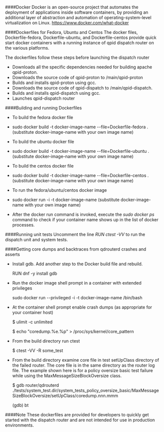 <!---
Licensed to the Apache Software Foundation (ASF) under one
or more contributor license agreements.  See the NOTICE file
distributed with this work for additional information
regarding copyright ownership.  The ASF licenses this file
to you under the Apache License, Version 2.0 (the
"License"); you may not use this file except in compliance
with the License.  You may obtain a copy of the License at

  http://www.apache.org/licenses/LICENSE-2.0

Unless required by applicable law or agreed to in writing,
software distributed under the License is distributed on an
"AS IS" BASIS, WITHOUT WARRANTIES OR CONDITIONS OF ANY
KIND, either express or implied.  See the License for the
specific language governing permissions and limitations
under the License
-->

####Docker 
Docker is an open-source project that automates the deployment of applications inside software
containers, by providing an additional layer of abstraction and automation of operating-system-level
virtualization on Linux.
<https://www.docker.com/what-docker>

####Dockerfiles for Fedora, Ubuntu and Centos
The docker files, Dockerfile-fedora, Dockerfile-ubuntu, and Dockerfile-centos provide quick start
docker containers with a running instance of qpid dispatch router on the various platforms.

The dockerfiles follow these steps before launching the dispatch router

* Downloads all the specific dependencies needed for building apache qpid-proton.
* Downloads the source code of qpid-proton to /main/qpid-proton
* Builds and installs qpid-proton using gcc. 
* Downloads the source code of qpid-dispatch to /main/qpid-dispatch.
* Builds and installs qpid-dispatch using gcc.  
* Launches qpid-dispatch router

####Building and running Dockerfiles
* To build the fedora docker file
 * sudo docker build -t docker-image-name --file=Dockerfile-fedora  .  (substitute docker-image-name with your own image name)
* To build the ubuntu docker file
 * sudo docker build -t docker-image-name --file=Dockerfile-ubuntu  .  (substitute docker-image-name with your own image name)
* To build the centos docker file
 * sudo docker build -t docker-image-name --file=Dockerfile-centos  .  (substitute docker-image-name with your own image name)

* To run the fedora/ubuntu/centos docker image
 * sudo docker run -i -t docker-image-name (substitute docker-image-name with your own image name)
* After the docker run command is invoked, execute the *sudo docker ps* command to check if your container name shows up in the list of docker processes.

####Running unit tests
Uncomment the line *RUN ctest -VV*  to run the dispatch unit and system tests.

####Getting core dumps and backtraces from qdrouterd crashes and asserts

* Install gdb. Add another step to the Docker build file and rebuild.

    RUN dnf -y install gdb

* Run the docker image shell prompt in a container with extended privileges

    sudo docker run --privileged -i -t docker-image-name /bin/bash

* At the container shell prompt enable crash dumps (as appropriate for your container host)

    $ ulimit -c unlimited
    
    $ echo "coredump.%e.%p" > /proc/sys/kernel/core_pattern

* From the build directory run ctest

    $ ctest -VV -R some_test

* From the build directory examine core file in test setUpClass directory of the failed router. The core file is in the same directory as the router log file. The example shown here is for a policy oversize basic test failure while using the MaxMessageSizeBlockOversize class.

    $ gdb router/qdrouterd ./tests/system_test.dir/system_tests_policy_oversize_basic/MaxMessageSizeBlockOversize/setUpClass/coredump.nnn.mmm
    
    (gdb) bt

####Note
These dockerfiles are provided for developers to quickly get started with the dispatch router and are not intended for use in production environments.

